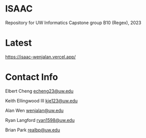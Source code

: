 # ISAAC
Repository for UW Informatics Capstone group B10 (Regex), 2023

# Latest
https://isaac-wenjalan.vercel.app/

# Contact Info
Elbert Cheng
echeng23@uw.edu

Keith Ellingwood III
kje123@uw.edu

Alan Wen
wenjalan@uw.edu

Ryan Langford
ryan1598@uw.edu

Brian Park
realbp@uw.edu

